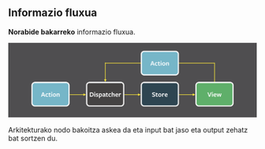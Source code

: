## Informazio fluxua

**Norabide bakarreko** informazio fluxua.

![flux](media/images/flux-02.png)

Arkitekturako nodo bakoitza askea da eta input bat jaso eta output zehatz bat sortzen du.

